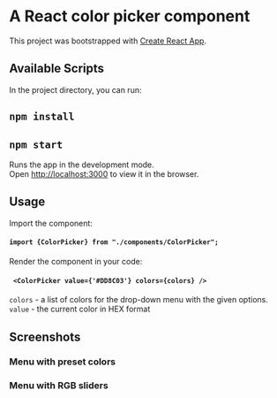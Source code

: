 # A React color picker component <ColorPicker>

This project was bootstrapped with [Create React App](https://github.com/facebook/create-react-app).

## Available Scripts

In the project directory, you can run:

## `npm install`
## `npm start`

Runs the app in the development mode.\
Open [http://localhost:3000](http://localhost:3000) to view it in the browser.

## Usage

Import the component:
#### `import {ColorPicker} from "./components/ColorPicker";`

Render the component in your code:
#### ` <ColorPicker value={'#DD8C03'} colors={colors} />`
`colors` - a list of colors for the drop-down menu with the given options.
`value` - the current color in HEX format 

## Screenshots

### Menu with preset colors 

### Menu with RGB sliders

